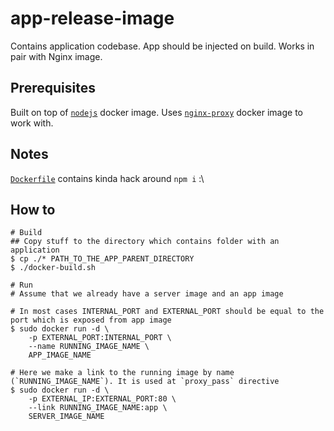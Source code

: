 # app-release-image

Contains application codebase. App should be injected on build. Works in pair with Nginx image.

## Prerequisites
Built on top of [`nodejs`](../nodejs/readme.md#L=14) docker image.
Uses [`nginx-proxy`](../nginx-proxy/readme.md) docker image to work with.

## Notes
[`Dockerfile`](./src/Dockerfile) contains kinda hack around `npm i` :\

## How to
```
# Build
## Copy stuff to the directory which contains folder with an application
$ cp ./* PATH_TO_THE_APP_PARENT_DIRECTORY
$ ./docker-build.sh

# Run
# Assume that we already have a server image and an app image

# In most cases INTERNAL_PORT and EXTERNAL_PORT should be equal to the port which is exposed from app image
$ sudo docker run -d \
    -p EXTERNAL_PORT:INTERNAL_PORT \
    --name RUNNING_IMAGE_NAME \
    APP_IMAGE_NAME

# Here we make a link to the running image by name (`RUNNING_IMAGE_NAME`). It is used at `proxy_pass` directive
$ sudo docker run -d \
    -p EXTERNAL_IP:EXTERNAL_PORT:80 \
    --link RUNNING_IMAGE_NAME:app \
    SERVER_IMAGE_NAME
```
